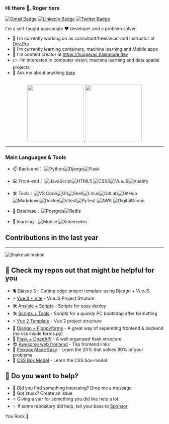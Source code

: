 ### Hi there 👋, Roger here

[![Gmail Badge](https://img.shields.io/badge/-huogerac@gmail.com-c14438?style=flat&logo=Gmail&logoColor=white)](mailto:huogerac@gmail.com "Connect via Email")
[![Linkedin Badge](https://img.shields.io/badge/-Roger%20Camargo-0072b1?style=flat&logo=Linkedin&logoColor=white)](https://www.linkedin.com/in/rogercamargo/ "Connect on LinkedIn")
[![Twitter Badge](https://img.shields.io/badge/-@huogerac-00acee?style=flat&logo=Twitter&logoColor=white)](https://twitter.com/intent/follow?screen_name=huogerac "Follow on Twitter")

I'm a self-taught passionate ❤️ developer and a problem solver.

- 🔭 I’m currently working on as consultant/freelancer and Instructor at [Dev.Pro](https://pythonpro.com.br/)
- 🌱 I’m currently learning containers, machine learning and Mobile apps
- 📝 I'm content creator at https://huogerac.hashnode.dev
- 👉 I’m interested in computer vision, machine learning and data spatial projects
- 💬 Ask me about anything [here](https://github.com/huogerac/huogerac/discussions)

##

<div align="center">
  <a href="https://github.com/huogerac">
    <img height="180em" src="https://github-readme-stats.vercel.app/api?username=huogerac&show_icons=true&theme=dracula&include_all_commits=true&count_private=true"/>
    <img height="180em" src="https://github-readme-stats.vercel.app/api/top-langs/?username=huogerac&hide=Jupyter%20Notebook,Java,CSS,Jinja,Shell,Makefile,Mako&langs_count=5&layout=compact&theme=dracula"/>
  </a>
</div>

---

### Main Languages & Tools

- 📫 Back-end： ![Python](https://img.shields.io/badge/-Python-yellow?style=flat-circle&logo=Python)![Django](https://img.shields.io/badge/-Django-yellow?style=flat-circle&logo=Django)![Flask](https://img.shields.io/badge/-Flask-yellow?style=flat-circle&logo=Flask)

- 💻 Front-end： ![JavaScript](https://img.shields.io/badge/-JavaScript-yellow?style=flat-circle&logo=javascript)![HTML5](https://img.shields.io/badge/-HTML5-yellow?style=flat-circle&logo=html5) ![CSS3](https://img.shields.io/badge/-CSS3-yellow?style=flat-circle&logo=css3)![VueJS](https://img.shields.io/badge/-VueJS-blue?style=flat-circle&logo=Vuetify)![Vuetify](https://img.shields.io/badge/-Vuetify-blue?style=flat-circle&logo=Vuetify)

- 🛠️ Tools：![VS Code](https://img.shields.io/badge/-VSCode-blue?style=flat-circle&logo=VSCode)![Git](https://img.shields.io/badge/-Git-yellow?style=flat-circle&logo=git)![Shell](https://img.shields.io/badge/-Shell-red?style=flat-circle&logo=shell)![Linux](https://img.shields.io/badge/-Linux-gray?style=flat-circle&logo=Linux)![GitLab](https://img.shields.io/badge/-GitLab-orange?style=flat-circle&logo=GitLab)![GitHub](https://img.shields.io/badge/-GitHub-black?style=flat-circle&logo=GitHub)![Markdown](https://img.shields.io/badge/-Markdown-black?style=flat-circle&logo=markdown)![Docker](https://img.shields.io/badge/-Docker-blue?style=flat-circle&logo=Docker)![Vitest](https://img.shields.io/badge/-Vitest-blue?style=flat-circle&logo=Vitest)![PyTest](https://img.shields.io/badge/-PyTest-blue?style=flat-circle&logo=PyTest)
  ![AWS](https://img.shields.io/badge/-AWS-000?&logo=Amazon-AWS&logoColor=F90)
  ![DigitalOcean](https://img.shields.io/badge/-DigitalOcean-000?&logo=Amazon-DigitalOcean&logoColor=F90)

- 🎲 Database：![Postgres](https://img.shields.io/badge/-Postgres-blue?style=flat-circle&logo=Postgres)![Redis](https://img.shields.io/badge/-Redis-green?style=flat-circle&logo=Redis)

- 🌱 learning：![Mobile](https://img.shields.io/badge/-android-green?style=flat-circle&logo=android)
  ![Kubernetes](https://img.shields.io/badge/-Kubernetes-000?&logo=Kubernetes)

## Contributions in the last year

<hr/>

![Snake animation](https://github.com/huogerac/huogerac/blob/output/github-contribution-grid-snake.svg)

## 🎯 Check my repos out that might be helpful for you

- 🐈 [Djàvue 3](https://github.com/evolutio/djavue3) - Cutting edge project template using Django + VueJS
- ⚡ [Vue 3 + Vite](https://github.com/huogerac/template-vue3-vite-vuetify3) - VueJS Project Struture
- 🛠️ [Ansible + Scripts](https://github.com/huogerac/devops-tools) - Scripts for easy deploy
- 🛠️ [Scripts + Tools](https://github.com/huogerac/dev-tools) - Scripts for a quickly PC bootstrap after formatting
- ⚡ [Vue 2 Template](https://github.com/huogerac/crud-vuetify-structured-template) - Vue 2 project structure
- 🦄 [Django + Floppyforms](https://github.com/huogerac/cookiecutter-djangofloppyforms) - A great way of separeting frontend & backend (no css inside forms.py)
- 🧪 [Flask + OpenAPI](https://github.com/huogerac/cookiecutter-flask-openapi) - A well organized flask structure
- 😎 [Awesome web frontend](https://github.com/huogerac/awesome-web-frontend) - Top frontend links
- 🌱 [Flexbox Made Easy](https://github.com/huogerac/css-flexbox-explicado) - Learn the 20% that solves 80% of your problems
- 🌱 [CSS Box Model](https://github.com/huogerac/css-box-model-explicado) - Learn the CSS box-model

## 🤔 Do you want to help?

- 💬 Did you find something interesing? Drop me a message
- 🐞 Got stuck? Create an issue
- ⭐ Giving a star for something you did like help a lot
- ✨ If some repository did help, tell your boss to [Sponsor](https://github.com/sponsors/huogerac)

You Rock 🤘
